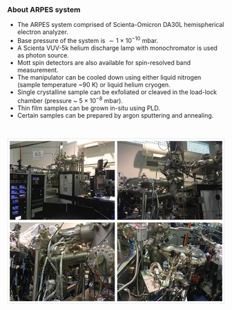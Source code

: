 ### About ARPES system 

- The ARPES system comprised of Scienta-Omicron DA30L hemispherical electron analyzer. 
- Base pressure of the system is $\sim 1 \times 10^{-10}$ mbar. 
- A Scienta VUV-5k helium discharge lamp with monochromator is used as photon source. 
- Mott spin detectors are also available for spin-resolved band measurement. 
- The manipulator can be cooled down using either liquid nitrogen (sample temperature ~90 K) or liquid helium cryogen. 
- Single crystalline sample can be exfoliated or cleaved in the load-lock chamber (pressure ~ $5 \times 10^{-8}$ mbar). 
- Thin film samples can be grown in-situ using PLD. 
- Certain samples can be prepared by argon sputtering and annealing. 

<br/>

![SUV ARPES system](img/ARPES-station.jpg)
